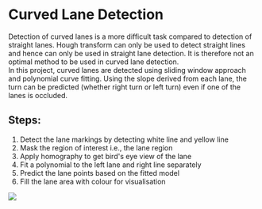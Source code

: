 # Curved Lane Detection
Detection of curved lanes is a more difficult task compared to detection of straight lanes. Hough transform can only be used to detect straight lines and hence can only be used in straight lane detection. It is therefore not an optimal method to be used in curved lane detection.<br>
In this project, curved lanes are detected using sliding window approach and polynomial curve fitting. Using the slope derived from each lane, the turn can be predicted (whether right turn or left turn) even if one of the lanes is occluded.

## Steps:
1. Detect the lane markings by detecting white line and yellow line
2. Mask the region of interest i.e., the lane region
3. Apply homography to get bird's eye view of the lane
4. Fit a polynomial to the left lane and right line separately
5. Predict the lane points based on the fitted model
6. Fill the lane area with colour for visualisation

![](https://github.com/Ank-G/Curved-Lane-Detection/blob/main/output/curved_lane_detection.gif)

    

